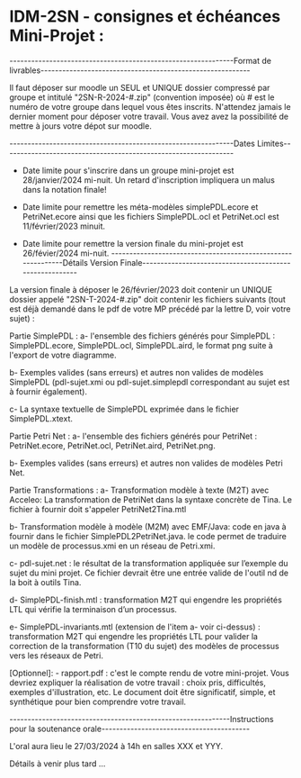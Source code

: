 # IDM-2SN - consignes et échéances Mini-Projet : 

--------------------------------------------------------------Format de livrables----------------------------------------------------------


Il faut déposer sur moodle un SEUL et UNIQUE dossier compressé par groupe et intitulé "2SN-R-2024-#.zip" (convention imposée) où # est le numéro de votre groupe dans lequel vous êtes inscrits.
N'attendez jamais le dernier moment pour déposer votre travail. Vous avez avez la possibilité de mettre à jours votre dépot sur moodle.


--------------------------------------------------------------Dates Limites----------------------------------------------------------------

- Date limite pour s'inscrire dans un groupe mini-projet est 28/janvier/2024 mi-nuit. Un retard d'inscription impliquera un malus dans la notation finale!


- Date limite pour remettre les méta-modèles simplePDL.ecore et PetriNet.ecore ainsi que les fichiers SimplePDL.ocl et PetriNet.ocl est 11/février/2023 minuit.


   
- Date limite pour remettre la version finale du mini-projet est 26/févier/2024 mi-nuit.
-------------------------------------------------------------Détails Version Finale--------------------------------------------------------

La version finale à déposer le 26/février/2023 doit contenir un UNIQUE dossier appelé "2SN-T-2024-#.zip" doit contenir les fichiers suivants (tout est déjà demandé dans le pdf de votre MP précédé par la lettre D, voir votre sujet) :

Partie SimplePDL :
a- l'ensemble des fichiers générés pour SimplePDL : SimplePDL.ecore, SimplePDL.ocl, SimplePDL.aird, le format png suite à l'export de votre diagramme.

b- Exemples valides (sans erreurs) et autres non valides de modèles SimplePDL (pdl-sujet.xmi ou pdl-sujet.simplepdl correspondant au sujet est à fournir également).

c- La syntaxe textuelle de SimplePDL exprimée dans le fichier SimplePDL.xtext.

Partie Petri Net :
a- l'ensemble des fichiers générés pour PetriNet : PetriNet.ecore, PetriNet.ocl, PetriNet.aird, PetriNet.png.

b- Exemples valides (sans erreurs) et autres non valides de modèles Petri Net.

Partie Transformations :
a- Transformation modèle à texte (M2T) avec Acceleo: La transformation de PetriNet dans la syntaxe concrète de Tina. Le fichier à fournir doit s'appeler PetriNet2Tina.mtl

b- Transformation modèle à modèle (M2M) avec EMF/Java: code en java à fournir dans le fichier SimplePDL2PetriNet.java. le code permet de traduire un modèle de processus.xmi en un réseau de Petri.xmi.

c- pdl-sujet.net : le résultat de la transformation appliquée sur l’exemple du sujet du mini projet. Ce fichier devrait être une entrée valide de l'outil nd de la boit à outils Tina.

d- SimplePDL-finish.mtl : transformation M2T qui engendre les propriétés LTL qui vérifie la terminaison d’un processus.

e- SimplePDL-invariants.mtl (extension de l'item a- voir ci-dessus) : transformation M2T qui engendre les propriétés LTL pour valider la correction de la transformation (T10 du sujet) des modèles de processus vers les réseaux de Petri.

[Optionnel]: - rapport.pdf : c'est le compte rendu de votre mini-projet. Vous devriez expliquer la réalisation de votre travail : choix pris, difficultés, exemples d'illustration, etc. Le document doit être significatif, simple, et synthétique pour bien comprendre votre travail.

-------------------------------------------------------------Instructions pour la soutenance orale-----------------------------------------

L'oral aura lieu le 27/03/2024 à 14h en salles XXX et YYY.

Détails à venir plus tard ...

